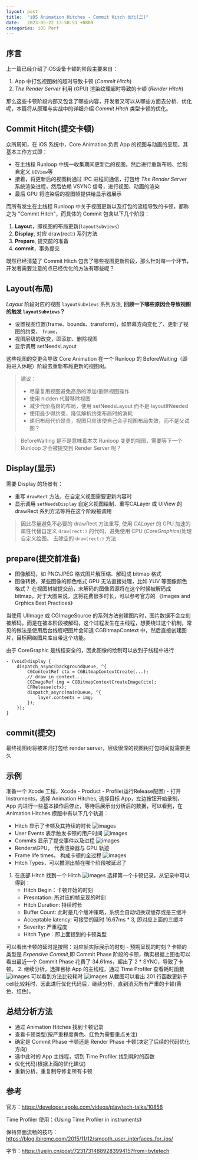 ```yaml
---
layout: post
title:  "iOS Animation Hitches - Commit Hitch 优化(二)"
date:   2023-05-22 13:58:51 +0800
categories: iOS Perf
---
```

## 序言
上一篇已经介绍了iOS设备卡顿的阶段主要来自：
1. App 中打包视图树的超时导致卡顿 (*Commit Hitch*)    
2. *The Render Server* 利用 (GPU) 渲染纹理超时导致的卡顿 (*Render Hitch*) 

那么这些卡顿阶段内部又包含了哪些内容，开发者又可以从哪些方面去分析、优化呢，本篇将从原理与实战中的详细介绍 *Commit Hitch* 类型卡顿的优化。
##  Commit Hitch(提交卡顿)
众所周知，在 iOS 系统中，Core Animation 负责 App 的视图与动画的呈现，其基本工作方式即：
- 在主线程 Runloop 中统一收集期间更新后的视图，然后进行重新布局、绘制自定义 `UIView`等
- 接着，将更新后的视图树通过 IPC 进程间通信，打包给 *The Render Server* 系统渲染进程，然后依赖 VSYNC 信号，进行视图、动画的渲染
- 最后 GPU 将渲染后的视图帧提供给显示器展示

而所有发生在主线程 Runloop 中关于视图更新以及打包的流程导致的卡顿，都称之为 "Commit Hitch"，而具体的 Commit 包含以下几个阶段：
1. **Layout**，即视图的布局更新(`layoutSubviews`)
2. **Display**, 对应 draw(rect:) 系列方法
3. **Prepare**, 提交前的准备
4. **commit**，事务提交

既然已经清楚了 Commit Hitch 包含了哪些视图更新阶段，那么针对每一个环节，开发者需要注意的点已经优化的方法有哪些呢？
## Layout(布局)
*Layout* 阶段对应的视图 `layoutSubviews` 系列方法, 
**回顾一下哪些原因会导致视图的触发 `layoutSubviews`？**
- 设置视图位置(frame、bounds、transform)，如屏幕方向变化了、更新了视图的约束、 `frame`，
- 视图层级的改变，即添加、删除视图
- 显示调用 setNeedsLayout

这些视图的变更会导致 Core Animation 在一个 Runloop 的 BeforeWaiting（即将进入休眠）阶段去重新布局更新的视图树。

> 建议：
> - 尽量复用视图避免高昂的添加/删除视图操作
> - 使用 hidden 代替移除视图
> - 减少代价高昂的布局，使用 setNeedsLayout 而不是 layoutIfNeeded
> - 使用最少得约束，降低解析约束布局时的消耗
> - 递归布局代价昂贵，视图只应该使自己会子视图布局失效，而不是父试图？ 

> BeforeWaiting 是不是意味着本次 Runloop 变更的视图，需要等下一个 Runloop 才会被提交到 Render Server 呢？

## Display(显示)
需要 Display 的场景有：
- 重写 `drawRect` 方法，在自定义视图需要更新内容时
- 显示调用 `setNeedsDisplay`
自定义视图绘制、重写CALayer 或 UIView 的 drawRect 系列方法等将在这个阶段被调用

> 因此尽量避免不必要的 drawRect 方法重写, 使用 *CALayer* 的 GPU 加速的属性代替自定义 `draw(rect:)` 的代码，避免使用 CPU (*CoreGraphics*)处理自定义绘图。
> 去除空的 `draw(rect:)` 方法

## prepare(提交前准备)
- 图像解码，如 PNG\JPEG 格式图片解压缩、解码成 bitmap 格式
- 图像转换，某些图像的颜色格式 GPU 无法直接处理，比如 YUV 等图像颜色格式？
在视图树被提交前，未解码的图像资源将在这个时候被解码成 bitmap，对于大图来说，这将花费很多时长，可以参考官方的 《Images and Grphics Best Practices》

当使用 UIImage 或 CGImageSource 的系列方法创建图片时，图片数据不会立刻被解码，而是在被本阶段被解码，这个过程发生在主线程，想要绕过这个机制，常见的做法是使用后台线程吧图片会知道 CGBitmapContext 中，然后直接创建图片，目标网络图片库自带这个功能。

由于 CoreGraphic 是线程安全的，因此图像的绘制可以放到子线程中进行

``` Objc
- (void)display {
    dispatch_async(backgroundQueue, ^{
        CGContextRef ctx = CGBitmapContextCreate(...);
        // draw in context...
        CGImageRef img = CGBitmapContextCreateImage(ctx);
        CFRelease(ctx);
        dispatch_async(mainQueue, ^{
            layer.contents = img;
        });
    });
}
```

## commit(提交)
最终视图树将被递归打包给 render server，层级很深的视图树打包时间就需要更久

## 示例
准备一个 Xcode 工程，Xcode - Product - Profile(运行Release配置) - 打开 Instruments，选择 Animation Hitches, 选择目标 App，左边按钮开始录制，App 内进行一些基本操作后停止，等待后展示出分析后的数据，可以看到，在 Animation Hitches 模版中有以下几个轨道：
- Hitch 显示了卡顿及其持续的时长
    ![images](/assets/imgs/commit_hitch_hitch_tracker.png)
- User Events 表示触发卡顿的用户时间
    ![images](/assets/imgs/commit_hitch_user_events_tracker.png)
- Commits 显示了提交事件以及进程
    ![images](/assets/imgs/commit_hitch_commits_tracker.png)
- Renders\GPU， 代表渲染器与 GPU 轨迹
- Frame life times， 构成卡顿的全过程
    ![images](/assets/imgs/commit_hitch_frame_lifetimes_tracker.png)
- Hitch Types，可以推测出帧在哪个阶段被延迟了

1. 在底部 Hitch 找到一个 Hitch
    ![images](/assets/imgs/commit_hitch_select_hitch_record.png)
    选择第一个卡顿记录，从记录中可以得到：
    - Hitch Begin：卡顿开始的时刻
    - Presntation: 所对应的帧呈现的时刻
    - Hitch Duration: 持续时长
    - Buffer Count: 此时是几个缓冲策略，系统会自动切换双缓存或是三缓冲
    - Acceptable latency: 可接受的延时 16.67ms * 3, 即对应上面的三缓冲
    - Severity: 严重程度
    - Hitch Type：即上面提到的卡顿类型
    
可以看出卡顿的延时是按照：对应帧实际展示的时刻 - 预期呈现的时刻？卡顿的类型是 *Expensive Commit*,即 Commit Phase 阶段的卡顿，确实根据上图也可以看出最近一个 Commit Phase 花费了 34.61ms，超出了 2 * SYNC，导致了卡顿。
2. 继续分析，选择目标 App 的主线程，通过 Time Profiler 查看耗时函数
    ![images](/assets/imgs/commit_hitch_time_profile.png)
可以看到方法比较耗时
    ![images](/assets/imgs/commit_hitch_problem_code.png)
从截图可以看出 201 行函数更新子cell比较耗时，因此进行优化代码后，继续分析，直到消灭所有严重的卡顿(黄色、红色)。

## 总结分析方法
- 通过 Animation Hitches 找到卡顿记录
- 查看卡顿类型(按严重程度黄色、红色为需要重点关注)
- 确定是 Commit Phase 卡顿还是 Render Phase 卡顿(决定了后续的代码优化方向)
- 选中此时的 App 主线程，切到 Time Profiler 找到耗时的函数
- 优化代码(根据上面的优化建议)
- 重新分析，重复制导修复所有卡顿

## 参考
官方：https://developer.apple.com/videos/play/tech-talks/10856

Time Profiler 使用：《Using Time Profiler in instruments》

保持界面流畅的技巧：https://blog.ibireme.com/2015/11/12/smooth_user_interfaces_for_ios/

字节：https://juejin.cn/post/7231731488928399415?from=bytetech
